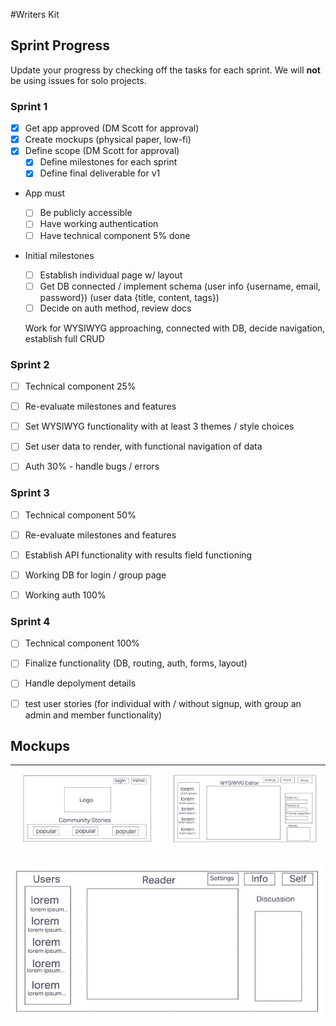 #Writers Kit

<!---
*** WHEN YOU ARE UP AND RUNNING, DELETE EVERYTHING ABOVE ME EXCEPT THE VERY TOP LINE. ***
*** RENAME THE TOP LINE WITH YOUR PROJECT NAME. ***
-->

## Sprint Progress

Update your progress by checking off the tasks for each sprint. We will **not** be using issues for solo projects.

### Sprint 1

- [X] Get app approved (DM Scott for approval)
- [x] Create mockups (physical paper, low-fi)
- [X] Define scope (DM Scott for approval)
  - [x] Define milestones for each sprint
  - [X] Define final deliverable for v1
- App must

  - [ ] Be publicly accessible
  - [ ] Have working authentication
  - [ ] Have technical component 5% done

- Initial milestones
  - [ ] Establish individual page w/ layout
  - [ ] Get DB connected / implement schema (user info {username, email, password}) (user data {title, content, tags})
  - [ ] Decide on auth method, review docs

  Work for WYSIWYG approaching, connected with DB, decide navigation, establish full CRUD

### Sprint 2

- [ ] Technical component 25%
- [ ] Re-evaluate milestones and features

- [ ] Set WYSIWYG functionality with at least 3 themes / style choices
- [ ] Set user data to render, with functional navigation of data
- [ ] Auth 30% - handle bugs / errors

### Sprint 3

- [ ] Technical component 50%
- [ ] Re-evaluate milestones and features

- [ ] Establish API functionality with results field functioning
- [ ] Working DB for login / group page
- [ ] Working auth 100%

### Sprint 4

- [ ] Technical component 100%

- [ ] Finalize functionality (DB, routing, auth, forms, layout)
- [ ] Handle depolyment details
- [ ] test user stories (for individual with / without signup, with group an admin and member functionality)

## Mockups

| ![Home](images/home.jpg) | ![Individual](images/individual.jpg) |
| ------------------------ | ------------------------------------ |

![Group](images/group.jpg)
